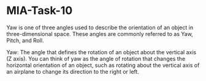 # MIA-Task-10
Yaw is one of three angles used to describe the orientation of an object in three-dimensional space. These angles are commonly referred to as Yaw, Pitch, and Roll.

Yaw:
The angle that defines the rotation of an object about the vertical axis (Z axis).
You can think of yaw as the angle of rotation that changes the horizontal orientation of an object, such as rotating about the vertical axis of an airplane to change its direction to the right or left.
